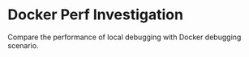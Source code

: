 # Docker Perf Investigation

Compare the performance of local debugging with Docker debugging scenario.
